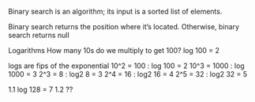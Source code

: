 Binary search is an algorithm; its input is a sorted list of elements.

Binary search returns the position where it’s located. Otherwise, binary search returns null

Logarithms
How many 10s do we multiply to get 100? 
log 100 = 2

logs are fips of the exponential
10^2 = 100 : log 100 = 2
10^3 = 1000 : log 1000 = 3
2^3 = 8 : log2 8 = 3
2^4 = 16 : log2 16 = 4
2^5 = 32 : log2 32 = 5

1.1 log 128 = 7
1.2 ??